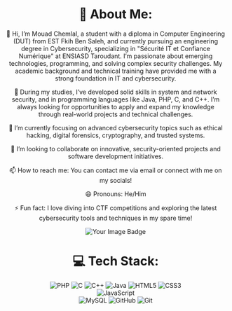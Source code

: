 <div align="center">

# 💫 About Me:
👋 Hi, I’m Mouad Chemlal, a student with a diploma in Computer Engineering (DUT) from EST Fkih Ben Saleh, and currently pursuing an engineering degree in Cybersecurity, specializing in "Sécurité IT et Confiance Numérique" at ENSIASD Taroudant. I’m passionate about emerging technologies, programming, and solving complex security challenges. My academic background and technical training have provided me with a strong foundation in IT and cybersecurity.

👀 During my studies, I’ve developed solid skills in system and network security, and in programming languages like Java, PHP, C, and C++. I’m always looking for opportunities to apply and expand my knowledge through real-world projects and technical challenges.

🌱 I’m currently focusing on advanced cybersecurity topics such as ethical hacking, digital forensics, cryptography, and trusted systems.

💞️ I’m looking to collaborate on innovative, security-oriented projects and software development initiatives.

📫 How to reach me: You can contact me via email or connect with me on my socials!

😄 Pronouns: He/Him

⚡ Fun fact: I love diving into CTF competitions and exploring the latest cybersecurity tools and techniques in my spare time!

 <img src="https://tryhackme-badges.s3.amazonaws.com/mchemlal.png" alt="Your Image Badge" />

# 💻 Tech Stack:
![PHP](https://img.shields.io/badge/php-%23777BB4.svg?style=for-the-badge&logo=php&logoColor=white) 
![C](https://img.shields.io/badge/c-%2300599C.svg?style=for-the-badge&logo=c&logoColor=white) 
![C++](https://img.shields.io/badge/c++-%2300599C.svg?style=for-the-badge&logo=c%2B%2B&logoColor=white) 
![Java](https://img.shields.io/badge/java-%23ED8B00.svg?style=for-the-badge&logo=openjdk&logoColor=white) 
![HTML5](https://img.shields.io/badge/html5-%23E34F26.svg?style=for-the-badge&logo=html5&logoColor=white) 
![CSS3](https://img.shields.io/badge/css3-%231572B6.svg?style=for-the-badge&logo=css3&logoColor=white)  
![JavaScript](https://img.shields.io/badge/javascript-%23323330.svg?style=for-the-badge&logo=javascript&logoColor=%23F7DF1E)  
![MySQL](https://img.shields.io/badge/mysql-4479A1.svg?style=for-the-badge&logo=mysql&logoColor=white) 
![GitHub](https://img.shields.io/badge/github-%23121011.svg?style=for-the-badge&logo=github&logoColor=white) 
![Git](https://img.shields.io/badge/git-%23F05033.svg?style=for-the-badge&logo=git&logoColor=white)
</div>